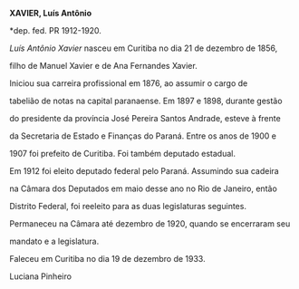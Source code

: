 **XAVIER, Luís Antônio**



\*dep. fed. PR 1912-1920.



*Luís Antônio Xavier* nasceu em Curitiba no dia 21 de dezembro de 1856,

filho de Manuel Xavier e de Ana Fernandes Xavier.



Iniciou sua carreira profissional em 1876, ao assumir o cargo de

tabelião de notas na capital paranaense. Em 1897 e 1898, durante gestão

do presidente da província José Pereira Santos Andrade, esteve à frente

da Secretaria de Estado e Finanças do Paraná. Entre os anos de 1900 e

1907 foi prefeito de Curitiba. Foi também deputado estadual.



Em 1912 foi eleito deputado federal pelo Paraná. Assumindo sua cadeira

na Câmara dos Deputados em maio desse ano no Rio de Janeiro, então

Distrito Federal, foi reeleito para as duas legislaturas seguintes.

Permaneceu na Câmara até dezembro de 1920, quando se encerraram seu

mandato e a legislatura.



Faleceu em Curitiba no dia 19 de dezembro de 1933.



Luciana Pinheiro



